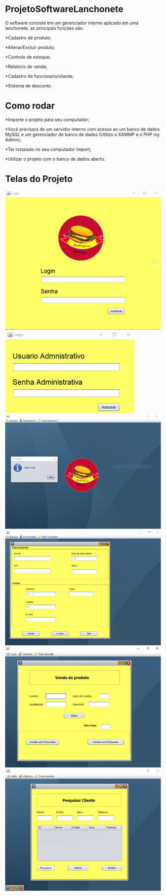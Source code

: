 # ProjetoSoftwareLanchonete
 O software consiste em um gerenciador interno aplicado em uma lanchonete, as principais funções são:
 
 *Cadastro de produto;
 
 *Alterar/Excluir produto;
 
 *Controle de estoque;
 
 *Relatorio de venda;
 
 *Cadastro de funcionario/cliente;
 
 *Sistema de desconto.
 
 
 # Como rodar
 
 *Importe o projeto para seu computador; 
 
*Você precisará de um servidor interno com acesso ao um banco de dados MySQL e um gerenciador de banco de dados (Utilizo o XAMMP e o PHP my Admin);

*Ter instalado no seu computador Ireport;

*Utilizar o projeto com o banco de dados aberto.

# Telas do Projeto 

![Tela Login](https://github.com/Pedro-Landin/Projeto-Software-Lanchonete/blob/master/Imagens%20Projeto/Tela%20Login.PNG)
![Tela Login2](https://github.com/Pedro-Landin/Projeto-Software-Lanchonete/blob/master/Imagens%20Projeto/Tela%20Login2.PNG)
![Tela Gerente](https://github.com/Pedro-Landin/Projeto-Software-Lanchonete/blob/master/Imagens%20Projeto/Tela%20Gerente.PNG)![Tela Gerente2](https://github.com/Pedro-Landin/Projeto-Software-Lanchonete/blob/master/Imagens%20Projeto/Tela%20Gerente2.PNG)
![Tela funcionario](https://github.com/Pedro-Landin/Projeto-Software-Lanchonete/blob/master/Imagens%20Projeto/Tela%20funcionario.PNG)![Tela funcionario2](https://github.com/Pedro-Landin/Projeto-Software-Lanchonete/blob/master/Imagens%20Projeto/Tela%20funcionario2.PNG)
 
